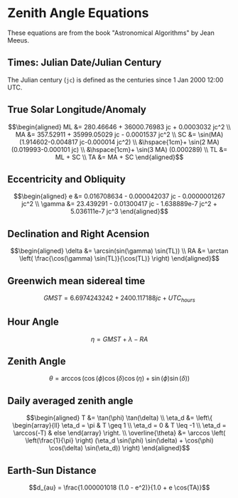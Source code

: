 # Zenith Angle Equations
These equations are from the book "Astronomical Algorithms"
by Jean Meeus.

## Times: Julian Date/Julian Century
The Julian century (``jc``) is defined as the centuries
since 1 Jan 2000 12:00 UTC.

## True Solar Longitude/Anomaly
```math
\begin{aligned}
ML &= 280.46646 + 36000.76983 jc + 0.0003032 jc^2 \\
MA &= 357.52911 + 35999.05029 jc - 0.0001537 jc^2 \\
SC &= \sin(MA) (1.914602-0.004817 jc-0.000014 jc^2) \\
&\hspace{1cm}+ \sin(2 MA) (0.019993-0.000101 jc) \\
&\hspace{1cm}+ \sin(3 MA) (0.000289) \\
TL &= ML + SC \\
TA &= MA + SC
\end{aligned}
```

## Eccentricity and Obliquity
```math
\begin{aligned}
e &= 0.016708634 - 0.000042037 jc - 0.0000001267 jc^2 \\
\gamma &= 23.439291 - 0.01300417 jc - 1.638889e-7 jc^2 + 5.036111e-7 jc^3
\end{aligned}
```

## Declination and Right Acension
```math
\begin{aligned}
\delta &= \arcsin(sin(\gamma) \sin(TL)) \\
RA &= \arctan \left( \frac{\cos(\gamma) \sin(TL)}{\cos(TL)} \right)
\end{aligned}
```

## Greenwich mean sidereal time
```math
GMST = 6.6974243242 + 2400.117188 jc + UTC_{hours}
```

## Hour Angle
```math
\eta = GMST + \lambda - RA
```

## Zenith Angle
```math
\theta = \arccos(\cos(\phi) \cos(\delta) \cos(\eta) + \sin(\phi) \sin(\delta))
```

## Daily averaged zenith angle
```math
\begin{aligned}
T &= \tan(\phi) \tan(\delta) \\
\eta_d &= \left\{ \begin{array}{ll} \eta_d = \pi & T \geq 1 \\ \eta_d = 0 & T \leq -1 \\ \eta_d = \arccos(-T) & else \end{array} \right. \\
\overline{\theta} &= \arccos \left( \left(\frac{1}{\pi} \right) (\eta_d \sin(\phi) \sin(\delta) + \cos(\phi) \cos(\delta) \sin(\eta_d)) \right)
\end{aligned}
```

## Earth-Sun Distance
```math
d_{au} = \frac{1.000001018 (1.0 - e^2)}{1.0 + e \cos(TA)}
```